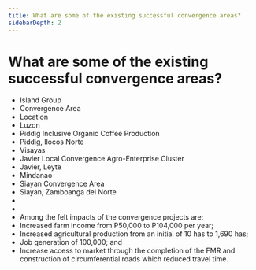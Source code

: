 ```yaml
---
title: What are some of the existing successful convergence areas?
sidebarDepth: 2
---
```


# What are some of the existing successful convergence areas?


 - Island Group
 - Convergence Area
 - Location
 - Luzon
 - Piddig Inclusive Organic Coffee Production
 - Piddig, Ilocos Norte
 - Visayas
 - Javier Local Convergence Agro-Enterprise Cluster
 - Javier, Leyte
 - Mindanao
 - Siayan Convergence Area
 - Siayan, Zamboanga del Norte
 - 
 - 
 - Among the felt impacts of the convergence projects are:
 - Increased farm income from P50,000 to P104,000 per year;
 - Increased agricultural production from an initial of 10 has to 1,690 has;
 - Job generation of 100,000; and
 - Increase access to market through the completion of the FMR and construction of circumferential roads which reduced travel time.
